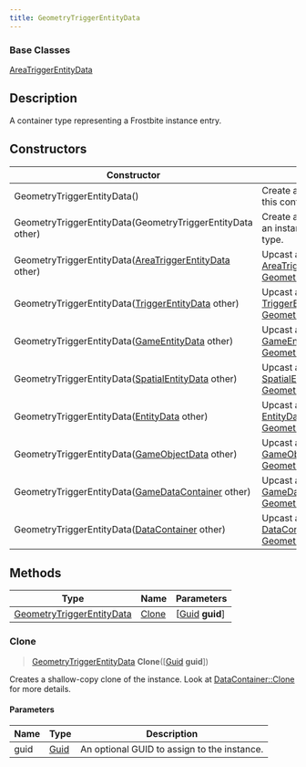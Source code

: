 ```yaml
---
title: GeometryTriggerEntityData
---
```

### Base Classes

[AreaTriggerEntityData](AreaTriggerEntityData)

## Description

A container type representing a Frostbite instance entry.

## Constructors

| Constructor                                                                          | Description                                                                                                                               |
| ------------------------------------------------------------------------------------ | ----------------------------------------------------------------------------------------------------------------------------------------- |
| GeometryTriggerEntityData()                                                          | Create a new instance of this container type.                                                                                             |
| GeometryTriggerEntityData(GeometryTriggerEntityData other)                           | Create a reference copy of an instance of the same type.                                                                                  |
| GeometryTriggerEntityData([AreaTriggerEntityData](AreaTriggerEntityData) other)      | Upcast an instance of type [AreaTriggerEntityData](AreaTriggerEntityData) to [GeometryTriggerEntityData](GeometryTriggerEntityData).      |
| GeometryTriggerEntityData([TriggerEntityData](TriggerEntityData) other)              | Upcast an instance of type [TriggerEntityData](TriggerEntityData) to [GeometryTriggerEntityData](GeometryTriggerEntityData).              |
| GeometryTriggerEntityData([GameEntityData](GameEntityData) other)                    | Upcast an instance of type [GameEntityData](GameEntityData) to [GeometryTriggerEntityData](GeometryTriggerEntityData).                    |
| GeometryTriggerEntityData([SpatialEntityData](SpatialEntityData) other)              | Upcast an instance of type [SpatialEntityData](SpatialEntityData) to [GeometryTriggerEntityData](GeometryTriggerEntityData).              |
| GeometryTriggerEntityData([EntityData](EntityData) other)                            | Upcast an instance of type [EntityData](EntityData) to [GeometryTriggerEntityData](GeometryTriggerEntityData).                            |
| GeometryTriggerEntityData([GameObjectData](GameObjectData) other)                    | Upcast an instance of type [GameObjectData](GameObjectData) to [GeometryTriggerEntityData](GeometryTriggerEntityData).                    |
| GeometryTriggerEntityData([GameDataContainer](GameDataContainer) other)              | Upcast an instance of type [GameDataContainer](GameDataContainer) to [GeometryTriggerEntityData](GeometryTriggerEntityData).              |
| GeometryTriggerEntityData([DataContainer](/vext/ref/shared/class/datacontainer) other) | Upcast an instance of type [DataContainer](/vext/ref/shared/class/datacontainer) to [GeometryTriggerEntityData](GeometryTriggerEntityData). |

## Methods

| Type                                                   | Name            | Parameters                                     |
| ------------------------------------------------------ | --------------- | ---------------------------------------------- |
| [GeometryTriggerEntityData](GeometryTriggerEntityData) | [Clone](#clone) | \[[Guid](/vext/ref/shared/class/guid) **guid**\] |

### Clone

> [GeometryTriggerEntityData](GeometryTriggerEntityData) **Clone**(\[[Guid](/vext/ref/shared/class/guid) **guid**\])

Creates a shallow-copy clone of the instance. Look at [DataContainer::Clone](/vext/ref/shared/class/datacontainer#clone) for more details.

#### Parameters

| Name | Type         | Description                                 |
| ---- | ------------ | ------------------------------------------- |
| guid | [Guid](Guid) | An optional GUID to assign to the instance. |
